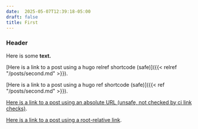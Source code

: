 ```yaml
---
date:  2025-05-07T12:39:18-05:00
draft: false
title: First
---
```


### Header

Here is some **text.**

[Here is a link to a post using a hugo relref shortcode (safe)]({{< relref "/posts/second.md" >}}).

[Here is a link to a post using a hugo ref shortcode (safe)]({{< ref "/posts/second.md" >}}).

[Here is a link to a post using an absolute URL (unsafe, not checked by ci link checks)](https://nandstand.github.io/hugo-sandbox/posts/second/).

[Here is a link to a post using a root-relative link](/posts/second/).

